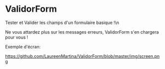 # ValidorForm

Tester et Valider les champs d'un formulaire basique !\n

Ne vous attardez plus sur les messages erreurs, ValidorForm s'en chargera pour vous !

Exemple d'écran:

https://github.com/LaureenMartina/ValidorForm/blob/master/img/screen.png
